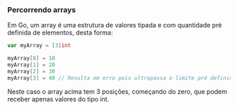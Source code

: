 ### Percorrendo arrays

Em Go, um array é uma estrutura de valores tipada e com quantidade pré definida de elementos, desta forma:

```GO
var myArray = [3]int

myArray[0] = 10
myArray[1] = 20
myArray[2] = 30
myArray[3] = 40 // Resulta em erro pois ultrapassa o limite pré definido do array
```

Neste caso o array acima tem 3 posições, começando do zero, que podem receber apenas valores do tipo int.